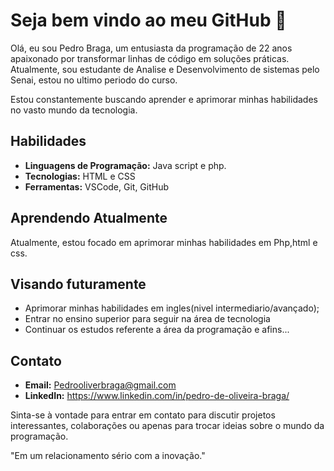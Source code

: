 # Seja bem vindo ao meu GitHub 👋

Olá, eu sou Pedro Braga, um entusiasta da programação de 22 anos apaixonado por transformar linhas de código em soluções práticas. Atualmente, sou estudante de Analise e Desenvolvimento de sistemas pelo Senai, estou no ultimo periodo do curso.

Estou constantemente buscando aprender e aprimorar minhas habilidades no vasto mundo da tecnologia.

## Habilidades

- **Linguagens de Programação:** Java script e php.
- **Tecnologias:** HTML e CSS
- **Ferramentas:** VSCode, Git, GitHub

## Aprendendo Atualmente

Atualmente, estou focado em aprimorar minhas habilidades em Php,html e css.


## Visando futuramente
* Aprimorar minhas habilidades em ingles(nivel intermediario/avançado);
* Entrar no ensino superior para seguir na área de tecnologia
* Continuar os estudos referente a área da programação e afins...

## Contato

- **Email:** Pedrooliverbraga@gmail.com
- **LinkedIn:** https://www.linkedin.com/in/pedro-de-oliveira-braga/

Sinta-se à vontade para entrar em contato para discutir projetos interessantes, colaborações ou apenas para trocar ideias sobre o mundo da programação. 

"Em um relacionamento sério com a inovação."
